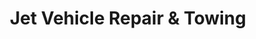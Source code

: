 ---
title: "Jet Vehicle Repair & Towing"
url: /riverhead/jet-vehicle-repair-und-towing/
shop: Autowerkstatt
---